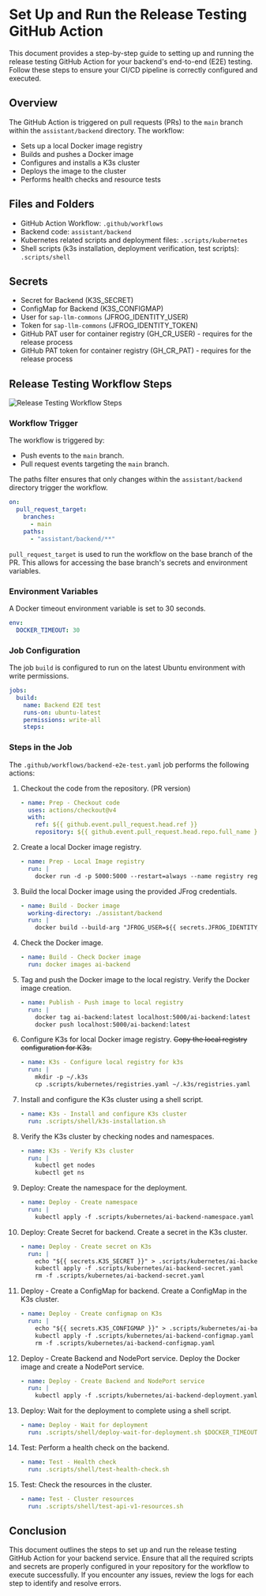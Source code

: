 # Set Up and Run the Release Testing GitHub Action

This document provides a step-by-step guide to setting up and running the release testing GitHub Action for your backend's end-to-end (E2E) testing. Follow these steps to ensure your CI/CD pipeline is correctly configured and executed.

## Overview

The GitHub Action is triggered on pull requests (PRs) to the `main` branch within the `assistant/backend` directory. The workflow:
* Sets up a local Docker image registry
* Builds and pushes a Docker image
* Configures and installs a K3s cluster
* Deploys the image to the cluster
* Performs health checks and resource tests

## Files and Folders
<!--what is this list?-->
* GitHub Action Workflow: `.github/workflows`
* Backend code: `assistant/backend`
* Kubernetes related scripts and deployment files: `.scripts/kubernetes`
* Shell scripts (k3s installation, deployment verification, test scripts): `.scripts/shell`

## Secrets
<!--what is this list?-->
* Secret for Backend (K3S_SECRET) <!--is this a variable?-->
* ConfigMap for Backend (K3S_CONFIGMAP)
* User for `sap-llm-commons` (JFROG_IDENTITY_USER)
* Token for `sap-llm-commons` (JFROG_IDENTITY_TOKEN)
* GitHub PAT user for container registry (GH_CR_USER) - requires <!--required? or who requires?--> for the release process
* GitHub PAT token for container registry (GH_CR_PAT) - requires <!--required? or who requires?--> for the release process


## Release Testing Workflow Steps

![Release Testing Workflow Steps](../images/release-testing-workflow-steps.drawio.svg)

### Workflow Trigger

The workflow is triggered by:

* Push events to the `main` branch.
* Pull request events targeting the `main` branch.

The paths filter ensures that only changes within the `assistant/backend` directory trigger the workflow.

```yaml
on:
  pull_request_target:
    branches:
      - main
    paths:
      - "assistant/backend/**"
```

`pull_request_target` is used to run the workflow on the base branch of the PR. This allows for accessing the base branch's secrets and environment variables.

### Environment Variables

A Docker timeout environment variable is set to 30 seconds.

```yaml
env:
  DOCKER_TIMEOUT: 30
```

### Job Configuration

The job `build` is configured to run on the latest Ubuntu environment with write permissions.

```yaml
jobs:
  build:
    name: Backend E2E test
    runs-on: ubuntu-latest
    permissions: write-all
    steps:
```

### Steps in the Job

The `.github/workflows/backend-e2e-test.yaml` job performs the following actions:

1. Checkout the code from the repository. (PR version)

    ```yaml
    - name: Prep - Checkout code
      uses: actions/checkout@v4
      with:
        ref: ${{ github.event.pull_request.head.ref }}
        repository: ${{ github.event.pull_request.head.repo.full_name }}
    ```

2. Create a local Docker image registry.

    ```yaml
    - name: Prep - Local Image registry
      run: |
        docker run -d -p 5000:5000 --restart=always --name registry registry:2
    ```

3. Build the local Docker image using the provided JFrog credentials.

    ```yaml
    - name: Build - Docker image
      working-directory: ./assistant/backend
      run: |
        docker build --build-arg "JFROG_USER=${{ secrets.JFROG_IDENTITY_USER }}" --build-arg "JFROG_TOKEN=${{ secrets.JFROG_IDENTITY_TOKEN }}" -t ai-backend .
    ```

4. Check the Docker image.
   
    ```yaml
    - name: Build - Check Docker image
      run: docker images ai-backend
    ```
    
5. Tag and push the Docker image to the local registry. Verify the Docker image creation.

    ```yaml
    - name: Publish - Push image to local registry
      run: |
        docker tag ai-backend:latest localhost:5000/ai-backend:latest
        docker push localhost:5000/ai-backend:latest
    ```

6. Configure K3s for local Docker image registry. 
   ~~Copy the local registry configuration for K3s.~~ <!--??-->

    ```yaml
    - name: K3s - Configure local registry for k3s
      run: |
        mkdir -p ~/.k3s
        cp .scripts/kubernetes/registries.yaml ~/.k3s/registries.yaml
    ```

7. Install and configure the K3s cluster using a shell script.

    ```yaml
    - name: K3s - Install and configure K3s cluster
      run: .scripts/shell/k3s-installation.sh
    ```
   
8. Verify the K3s cluster by checking nodes and namespaces.
   
    ```yaml
    - name: K3s - Verify K3s cluster
      run: |
        kubectl get nodes
        kubectl get ns
    ```

9.  Deploy: Create the namespace for the deployment.

    ```yaml
    - name: Deploy - Create namespace
      run: |
        kubectl apply -f .scripts/kubernetes/ai-backend-namespace.yaml
    ```

10. Deploy: Create Secret for backend. <!--which one?-->
    Create a secret in the K3s cluster.

    ```yaml
    - name: Deploy - Create secret on K3s
      run: |
        echo "${{ secrets.K3S_SECRET }}" > .scripts/kubernetes/ai-backend-secret.yaml
        kubectl apply -f .scripts/kubernetes/ai-backend-secret.yaml
        rm -f .scripts/kubernetes/ai-backend-secret.yaml
    ```

11. Deploy - Create a ConfigMap for backend.  <!--which one?-->
    Create a ConfigMap in the K3s cluster.

    ```yaml
    - name: Deploy - Create configmap on K3s
      run: |
        echo "${{ secrets.K3S_CONFIGMAP }}" > .scripts/kubernetes/ai-backend-configmap.yaml
        kubectl apply -f .scripts/kubernetes/ai-backend-configmap.yaml
        rm -f .scripts/kubernetes/ai-backend-configmap.yaml
    ```

12. Deploy - Create Backend and NodePort service.  <!--which one?-->
    Deploy the Docker image and create a NodePort service.

    ```yaml
    - name: Deploy - Create Backend and NodePort service
      run: |
        kubectl apply -f .scripts/kubernetes/ai-backend-deployment.yaml
    ```

13. Deploy: Wait for the deployment to complete using a shell script.

    ```yaml
    - name: Deploy - Wait for deployment
      run: .scripts/shell/deploy-wait-for-deployment.sh $DOCKER_TIMEOUT
    ```

14. Test: Perform a health check on the backend.

    ```yaml
    - name: Test - Health check
      run: .scripts/shell/test-health-check.sh
    ```

15. Test: Check the resources in the cluster.

    ```yaml
    - name: Test - Cluster resources
      run: .scripts/shell/test-api-v1-resources.sh
    ```


## Conclusion

This document outlines the steps to set up and run the release testing GitHub Action for your backend service. Ensure that all the required scripts and secrets are properly configured in your repository for the workflow to execute successfully. If you encounter any issues, review the logs for each step to identify and resolve errors.